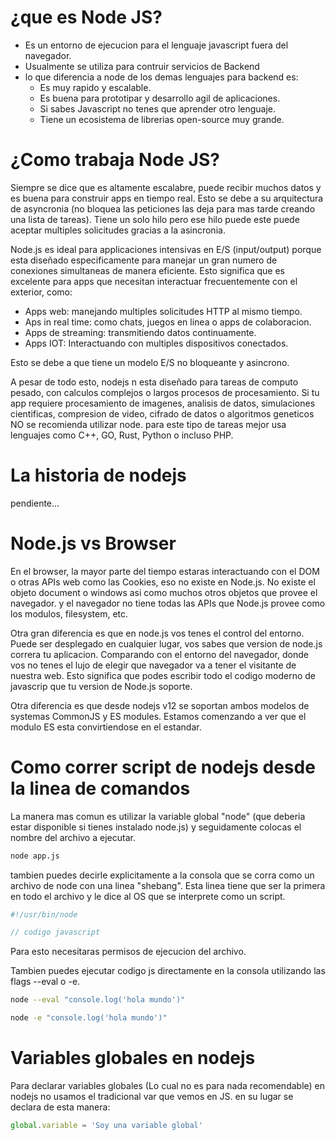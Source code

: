 # ¿que es Node JS?
- Es un entorno de ejecucion para el lenguaje javascript fuera del navegador.
- Usualmente se utiliza para contruir servicios de Backend
- lo que diferencia a node de los demas lenguajes para backend es:
    - Es muy rapido y escalable.
    - Es buena para prototipar y desarrollo agil de aplicaciones.
    - Si sabes Javascript no tenes que aprender otro lenguaje.
    - Tiene un ecosistema de librerias open-source muy grande.

# ¿Como trabaja Node JS?
Siempre se dice que es altamente escalabre, puede recibir muchos datos y es buena para construir apps en tiempo real. Esto se debe a su arquitectura de asyncronia (no bloquea las peticiones las deja para mas tarde creando una lista de tareas).
Tiene un solo hilo pero ese hilo puede este puede aceptar multiples solicitudes gracias a la asincronia.

Node.js es ideal para applicaciones intensivas en E/S (input/output) porque esta diseñado especificamente para manejar un gran numero de conexiones simultaneas de manera eficiente. Esto significa que es excelente para apps que necesitan interactuar frecuentemente con el exterior, como:
- Apps web: manejando multiples solicitudes HTTP al mismo tiempo.
- Aps in real time: como chats, juegos en linea o apps de colaboracion.
- Apps de streaming: transmitiendo datos continuamente.
- Apps IOT: Interactuando con multiples dispositivos conectados.

Esto se debe a que tiene un modelo E/S no bloqueante y asincrono.

A pesar de todo esto, nodejs n esta diseñado para tareas de computo pesado, con calculos complejos o largos procesos de procesamiento.
Si tu app requiere procesamiento de imagenes, analisis de datos, simulaciones cientificas, compresion de video, cifrado de datos o algoritmos geneticos NO se recomienda utilizar node.
para este tipo de tareas mejor usa lenguajes como C++, GO, Rust, Python o incluso PHP.

# La historia de nodejs
pendiente...

# Node.js vs Browser
En el browser, la mayor parte del tiempo estaras interactuando con el DOM o otras APIs web como las Cookies, eso no existe en Node.js. No existe el objeto document o windows asi como muchos otros objetos que provee el navegador. y el navegador no tiene todas las APIs que Node.js provee como los modulos, filesystem, etc.

Otra gran diferencia es que en node.js vos tenes el control del entorno. Puede ser desplegado en cualquier lugar, vos sabes que version de node.js correra tu aplicacion. Comparando con el entorno del navegador, donde vos no tenes el lujo de elegir que navegador va a tener el visitante de nuestra web.
Esto significa que podes escribir todo el codigo moderno de javascrip que tu version de Node.js soporte. 

Otra diferencia es que desde nodejs v12 se soportan ambos modelos de systemas CommonJS y ES modules. Estamos comenzando a ver que el modulo ES esta convirtiendose en el estandar.

# Como correr script de nodejs desde la linea de comandos
La manera mas comun es utilizar la variable global "node" (que deberia estar disponible si tienes instalado node.js) y seguidamente colocas el nombre del archivo a ejecutar.
``` Bash
node app.js
```

tambien puedes decirle explicitamente a la consola que se corra como un archivo de node con una linea "shebang". Esta linea tiene que ser la primera en todo el archivo y le dice al OS que se interprete como un script.
``` JavaScript
#!/usr/bin/node

// codigo javascript
```
Para esto necesitaras permisos de ejecucion del archivo.

Tambien puedes ejecutar codigo js directamente en la consola utilizando las flags --eval o -e.
``` Bash
node --eval "console.log('hola mundo')"

node -e "console.log('hola mundo')"
```

# Variables globales en nodejs

Para declarar variables globales (Lo cual no es para nada recomendable) en nodejs no usamos el tradicional var que vemos en JS. en su lugar se declara de esta manera:
``` JavaScript
global.variable = 'Soy una variable global'
```
